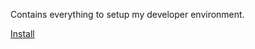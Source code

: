 Contains everything to setup my developer environment.

[Install](https://boxstarter.org/package/nr/url?https://raw.githubusercontent.com/TechWatching/dotfiles/features/initialization/boxstarter.ps1)